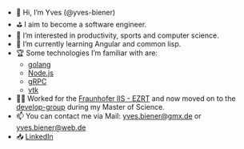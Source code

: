- 👋 Hi, I’m Yves (@yves-biener)
- ⛳ I aim to become a software engineer.
- 👀 I’m interested in productivity, sports and computer science.
- 🌱 I’m currently learning Angular and common lisp.
- 🏆 Some technologies I’m familiar with are:
  - [golang](https://github.com/golang/go)
  - [Node.js](https://github.com/nodejs)
  - [gRPC](https://github.com/grpc)
  - [vtk](https://github.com/Kitware/VTK)
- 👨‍💻 Worked for the [Fraunhofer IIS - EZRT](https://www.iis.fraunhofer.de/de/ff/zfp.html) and now moved on to the [develop-group](https://www.develop-group.de/) during my Master of Science.
- 📫 You can contact me via Mail: yves.biener@gmx.de or yves.biener@web.de
- 📥 [LinkedIn](https://www.linkedin.com/in/yves-biener-3568a2225)

<!---
yves-biener/yves-biener is a ✨ special ✨ repository because its `README.md` (this file) appears on your GitHub profile.
You can click the Preview link to take a look at your changes.
--->
